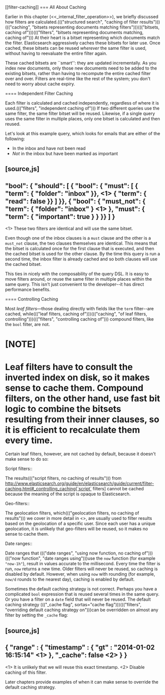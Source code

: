 [[filter-caching]]
=== All About Caching

Earlier in this chapter (<<_internal_filter_operation>>), we briefly discussed
how filters are calculated.((("structured search", "caching of filter results")))((("caching", "bitsets representing documents matching filters")))((("bitsets, caching of")))((("filters", "bitsets representing documents matching, caching of")))  At their heart is a bitset representing which
documents match the filter. Elasticsearch aggressively caches these bitsets for later use.  Once cached,
these bitsets can be reused _wherever_ the same filter is used, without having
to reevaluate the entire filter again.

These cached bitsets are ``smart'': they are updated incrementally. As you
index new documents, only those new documents need to be added to the existing
bitsets, rather than having to recompute the entire cached filter over and
over. Filters are real-time like the rest of the system; you don't need to
worry about cache expiry.

==== Independent Filter Caching

Each filter is calculated and cached independently, regardless of where it is
used.((("filters", "independent caching of"))) If two different queries use the same filter, the same filter bitset
will be reused.  Likewise, if a single query uses the same filter in multiple
places, only one bitset is calculated and then reused.

Let's look at this example query, which looks for emails that are either of the following:

* In the inbox and have not been read
* _Not_ in the inbox but have been marked as important

[source,js]
--------------------------------------------------
"bool": {
   "should": [
      { "bool": {
            "must": [
               { "term": { "folder": "inbox" }}, <1>
               { "term": { "read": false }}
            ]
      }},
      { "bool": {
            "must_not": {
               "term": { "folder": "inbox" } <1>
            },
            "must": {
               "term": { "important": true }
            }
      }}
   ]
}
--------------------------------------------------
<1> These two filters are identical and will use the same bitset.

Even though one of the inbox clauses is a `must` clause and the other is a
`must_not` clause, the two clauses themselves are identical. This means that
the bitset is calculated once for the first clause that is executed, and then
the cached bitset is used for the other clause.  By the time this query is run
a second time, the inbox filter is already cached and so both clauses will use
the cached bitset.

This ties in nicely with the composability of the query DSL.  It is easy to
move filters around, or reuse the same filter in multiple places within the
same query.  This isn't just convenient to the developer--it has direct
performance benefits.

==== Controlling Caching

Most _leaf filters_&#x2014;those dealing directly with fields like the `term`
filter--are cached, while((("leaf filters, caching of")))((("caching", "of leaf filters, controlling")))((("filters", "controlling caching of"))) compound filters, like the `bool` filter, are not.

[NOTE]
====
Leaf filters have to consult the inverted index on disk, so it makes sense to
cache them. Compound filters, on the other hand, use fast bit logic to combine
the bitsets resulting from their inner clauses, so it is efficient to
recalculate them every time.
====

Certain leaf filters, however, are not cached by default, because it
doesn't make sense to do so:

Script filters::

The results((("script filters, no caching of results"))) from http://www.elasticsearch.org/guide/en/elasticsearch/guide/current/filter-caching.html#_controlling_caching[`script` filters] cannot
be cached because the meaning of the script is opaque to Elasticsearch.

Geo-filters::

The geolocation filters, which((("geolocation filters, no caching of results"))) we cover in more detail in <<geoloc>>, are
usually used to filter results based on the geolocation of a specific user.
Since each user has a unique geolocation, it is unlikely that geo-filters will be reused, so it makes no sense to cache them.

Date ranges::

Date ranges that ((("date ranges", "using now function, no caching of")))((("now function", "date ranges using")))use the `now` function (for example `"now-1h"`), result in values
accurate to the millisecond. Every time the filter is run, `now` returns a new
time. Older filters will never be reused, so caching is disabled by default.
However, when using `now` with rounding (for example, `now/d` rounds to the nearest day),
caching is enabled by default.

Sometimes the default caching strategy is not correct. Perhaps you have a
complicated `bool` expression that is reused several times in the same query.
Or you have a filter on a `date` field that will never be reused.  The default
caching strategy ((("_cache flag", sortas="cache flag")))((("filters", "overriding default caching strategy on")))can be overridden on almost any filter by setting the
`_cache` flag:

[source,js]
--------------------------------------------------
{
    "range" : {
        "timestamp" : {
            "gt" : "2014-01-02 16:15:14" <1>
        },
        "_cache": false <2>
    }
}
--------------------------------------------------
<1> It is unlikely that we will reuse this exact timestamp.
<2> Disable caching of this filter.

Later chapters provide examples of when it can make sense to
override the default caching strategy.
